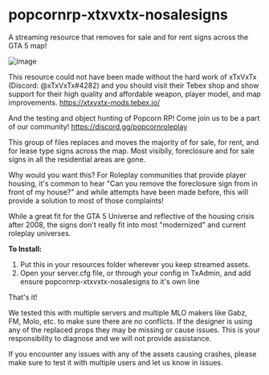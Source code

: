 # popcornrp-xtxvxtx-nosalesigns

A streaming resource that removes for sale and for rent signs across the GTA 5 map!

![image](https://github.com/alberttheprince/popcornrp-xtxvxtx-nosalesigns/assets/85725579/2f85e4e5-12b3-473c-a1b6-d88d00f0fb83)

This resource could not have been made without the hard work of xTxVxTx (Discord: @xTxVxTx#4282) and you should visit their Tebex shop and show support for their high quality and affordable weapon, player model, and map improvements. https://xtxvxtx-mods.tebex.io/

And the testing and object hunting of Popcorn RP! Come join us to be a part of our community! https://discord.gg/popcornroleplay 

This group of files replaces and moves the majority of for sale, for rent, and for lease type signs across the map. Most visibily, foreclosure and for sale signs in all the residential areas are gone.

Why would you want this? For Roleplay communities that provide player housing, it's common to hear "Can you remove the foreclosure sign from in front of my house?" and while attempts have been made before, this will provide a solution to most of those complaints!

While a great fit for the GTA 5 Universe and reflective of the housing crisis after 2008, the signs don't really fit into most "modernized" and current roleplay universes.

**To Install:**

1. Put this in your resources folder wherever you keep streamed assets.
2. Open your server.cfg file, or through your config in TxAdmin, and add ensure popcornrp-xtxvxtx-nosalesigns to it's own line

That's it!

We tested this with multiple servers and multiple MLO makers like Gabz, FM, Molo, etc. to make sure there are no conflicts. If the designer is using any of the replaced props they may be missing or cause issues. This is your responsibility to diagnose and we will not provide assistance.

If you encounter any issues with any of the assets causing crashes, please make sure to test it with multiple users and let us know in issues. 




